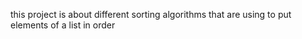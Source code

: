 this project is about different sorting algorithms that are using to put elements of a list in order
